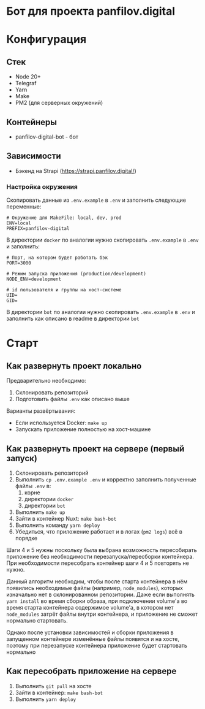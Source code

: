 # Бот для проекта panfilov.digital

# Конфигурация

## Стек

* Node 20+
* Telegraf
* Yarn
* Make
* PM2 (для серверных окружений)

## Контейнеры

* panfilov-digital-bot - бот

## Зависимости

* Бэкенд на Strapi (https://strapi.panfilov.digital/)

### Настройка окружения

Скопировать данные из `.env.example` в `.env` и заполнить следующие переменные:

```dotenv
# Окружение для MakeFile: local, dev, prod
ENV=local
PREFIX=panfilov-digital
```

В директории `docker` по аналогии нужно скопировать `.env.example` в `.env` и заполнить:
```dotenv
# Порт, на котором будет работать бэк
PORT=3000

# Режим запуска приложения (production/development)
NODE_ENV=development

# id пользователя и группы на хост-системе
UID=
GID=
```

В директории `bot` по аналогии нужно скопировать `.env.example` в `.env` и заполнить как описано в readme в директории `bot`

# Старт

## Как развернуть проект локально

Предварительно необходимо:
1. Склонировать репозиторий
2. Подготовить файлы `.env` как описано выше

Варианты развёртывания:
* Если используется Docker: `make up`
* Запускать приложение полностью на хост-машине

## Как развернуть проект на сервере (первый запуск)

1. Склонировать репозиторий
2. Выполнить `cp .env.example .env` и корректно заполнить полученные файлы `.env` в:
   1. корне
   2. директории `docker`
   3. директории `bot`
3. Выполнить `make up`
4. Зайти в контейнер Nuxt: `make bash-bot`
5. Выполнить команду `yarn deploy`
6. Убедиться, что приложение работает и в логах (`pm2 logs`) всё в порядке

Шаги 4 и 5 нужны поскольку была выбрана возможность пересобирать приложение без необходимости перезапуска/пересборки
контейнера. При необходимости пересобрать контейнер шаги 4 и 5 повторять не нужно.

Данный алгоритм необходим, чтобы после старта контейнера в нём появились необходимые файлы (например, `node_modules`),
которых изначально нет в склонированном репозитории. Даже если выполнять `yarn install` во время сборки образа,
при подключении volume'а во время старта контейнера содержимое volume'а, в котором нет `node_modules` затрёт файлы
внутри контейнера, и приложение не сможет нормально стартовать.

Однако после установки зависимостей и сборки приложения в запущенном контейнере изменённые файлы появятся и на хосте,
поэтому при перезапуске контейнера приложение будет стартовать нормально

## Как пересобрать приложение на сервере

1. Выполнить `git pull` на хосте
2. Зайти в контейнер: `make bash-bot`
3. Выполнить `yarn deploy`
